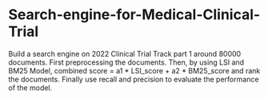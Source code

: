 # Search-engine-for-Medical-Clinical-Trial

Build a search engine on 2022 Clinical Trial Track part 1 around 80000 documents. First preprocessing the documents. Then, by using LSI and BM25 Model, combined score = a1 * LSI_score + a2 * BM25_score and rank the documents. Finally use recall and precision to evaluate the performance of the model. 
